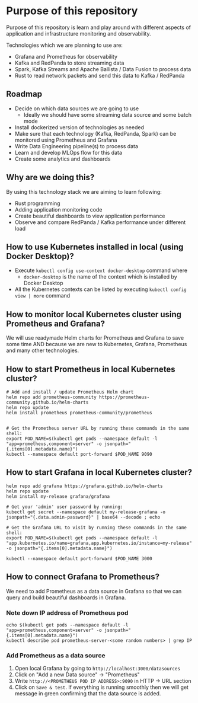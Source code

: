 # Purpose of this repository
Purpose of this repository is learn and play around with different aspects of application and infrastructure monitoring and observability.

Technologies which we are planning to use are:
- Grafana and Prometheus for observability
- Kafka and RedPanda to store streaming data
- Spark, Kafka Streams and Apache Ballista / Data Fusion to process data
- Rust to read network packets and send this data to Kafka / RedPanda

## Roadmap
- Decide on which data sources we are going to use
    - Ideally we should have some streaming data source and some batch mode
- Install dockerized version of technologies as needed
- Make sure that each technology (Kafka, RedPanda, Spark) can be monitored using Prometheus and Grafana
- Write Data Engineering pipeline(s) to process data
- Learn and develop MLOps flow for this data
- Create some analytics and dashboards

## Why are we doing this?
By using this technology stack we are aiming to learn following:
- Rust programming
- Adding application monitoring code
- Create beautiful dashboards to view application performance
- Observe and compare RedPanda / Kafka performance under different load

## How to use Kubernetes installed in local (using Docker Desktop)?
- Execute `kubectl config use-context docker-desktop` command where
    - `docker-desktop` is the name of the context which is installed by Docker Desktop
- All the Kubernetes contexts can be listed by executing `kubectl config view | more` command

## How to monitor local Kubernetes cluster using Prometheus and Grafana?
We will use readymade Helm charts for Prometheus and Grafana to save some time AND
because we are new to Kubernetes, Grafana, Prometheus and many other technologies.

## How to start Prometheus in local Kubernetes cluster?
```
# Add and install / update Prometheus Helm chart 
helm repo add prometheus-community https://prometheus-community.github.io/helm-charts
helm repo update
helm install prometheus prometheus-community/prometheus


# Get the Prometheus server URL by running these commands in the same shell:
export POD_NAME=$(kubectl get pods --namespace default -l "app=prometheus,component=server" -o jsonpath="{.items[0].metadata.name}")
kubectl --namespace default port-forward $POD_NAME 9090
```

## How to start Grafana in local Kubernetes cluster?
```
helm repo add grafana https://grafana.github.io/helm-charts
helm repo update
helm install my-release grafana/grafana

# Get your 'admin' user password by running:
kubectl get secret --namespace default my-release-grafana -o jsonpath="{.data.admin-password}" | base64 --decode ; echo

# Get the Grafana URL to visit by running these commands in the same shell:
export POD_NAME=$(kubectl get pods --namespace default -l "app.kubernetes.io/name=grafana,app.kubernetes.io/instance=my-release" -o jsonpath="{.items[0].metadata.name}")

kubectl --namespace default port-forward $POD_NAME 3000
```

## How to connect Grafana to Prometheus?
We need to add Prometheus as a data source in Grafana so that we can query and build beautiful dashboards in Grafana.

### Note down IP address of Prometheus pod
```
echo $(kubectl get pods --namespace default -l "app=prometheus,component=server" -o jsonpath="{.items[0].metadata.name}")
kubectl describe pod prometheus-server-<some random numbers> | grep IP
```
### Add Prometheus as a data source
1. Open local Grafana by going to `http://localhost:3000/datasources`
2. Click on "Add a new Data source" -> "Prometheus"
3. Write `http://<PROMETHEUS POD IP ADDRESS>:9090` in HTTP -> URL section
4. Click on `Save & test`. If everything is running smoothly then we will get message in green confirming that the data source is added.